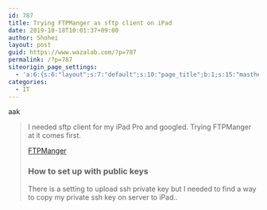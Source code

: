 ```yaml
---
id: 787
title: Trying FTPManger as sftp client on iPad
date: 2019-10-18T10:01:37+09:00
author: Shohei
layout: post
guid: https://www.wazalab.com/?p=787
permalink: /?p=787
siteorigin_page_settings:
  - 'a:6:{s:6:"layout";s:7:"default";s:10:"page_title";b:1;s:15:"masthead_margin";b:1;s:13:"footer_margin";b:1;s:16:"display_masthead";b:1;s:22:"display_footer_widgets";b:1;}'
categories:
  - IT
---
```

aak    

<blockquote>I needed sftp client for my iPad Pro and googled. Trying FTPManger at it comes first.

[FTPManger](https://apps.apple.com/us/app/ftpmanager-ftp-sftp-client/id525959186)

### How to set up with public keys

There is a setting to upload ssh private key but I needed to find a way to copy my private ssh key on server to iPad.. 
